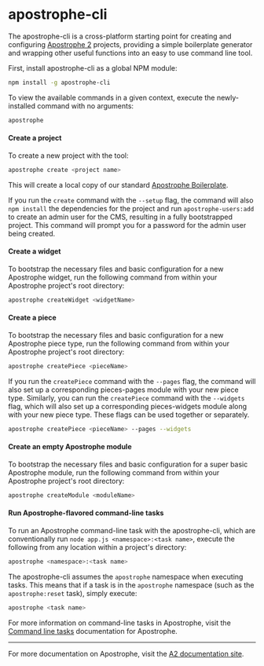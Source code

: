 # apostrophe-cli

The apostrophe-cli is a cross-platform starting point for creating and configuring [Apostrophe 2](https://github.com/punkave/apostrophe) projects, providing a simple boilerplate generator and wrapping other useful functions into an easy to use command line tool.

First, install apostrophe-cli as a global NPM module:
```bash
npm install -g apostrophe-cli
```

To view the available commands in a given context, execute the newly-installed command with no arguments:
```bash
apostrophe
```

#### Create a project

To create a new project with the tool:
```bash
apostrophe create <project name>
```

This will create a local copy of our standard [Apostrophe Boilerplate](https://github.com/punkave/apostrophe-boilerplate).

If you run the `create` command with the `--setup` flag, the command will also `npm install` the dependencies for the project and run `apostrophe-users:add` to create an admin user for the CMS, resulting in a fully bootstrapped project. This command will prompt you for a password for the admin user being created.

#### Create a widget
To bootstrap the necessary files and basic configuration for a new Apostrophe widget, run the following command from within your Apostrophe project's root directory:
```bash
apostrophe createWidget <widgetName>
```

#### Create a piece
To bootstrap the necessary files and basic configuration for a new Apostrophe piece type, run the following command from within your Apostrophe project's root directory:
```bash
apostrophe createPiece <pieceName>
```

If you run the `createPiece` command with the `--pages` flag, the command will also set up a corresponding pieces-pages module with your new piece type. Similarly, you can run the `createPiece` command with the `--widgets` flag, which will also set up a corresponding pieces-widgets module along with your new piece type. These flags can be used together or separately.

```bash
apostrophe createPiece <pieceName> --pages --widgets
```

#### Create an empty Apostrophe module
To bootstrap the necessary files and basic configuration for a super basic Apostrophe module, run the following command from within your Apostrophe project's root directory:
```bash
apostrophe createModule <moduleName>
```

#### Run Apostrophe-flavored command-line tasks

To run an Apostrophe command-line task with the apostrophe-cli, which are conventionally run `node app.js <namespace>:<task name>`, execute the following from any location within a project's directory:
```bash
apostrophe <namespace>:<task name>
```

The apostrophe-cli assumes the `apostrophe` namespace when executing tasks. This means that if a task is in the `apostrophe` namespace (such as the `apostrophe:reset` task), simply execute:
```bash
apostrophe <task name>
```

For more information on command-line tasks in Apostrophe, visit the [Command line tasks](http://apostrophecms.com/howtos/tasks.html) documentation for Apostrophe.

---------------

For more documentation on Apostrophe, visit the [A2 documentation site](http://apostrophecms.com).
